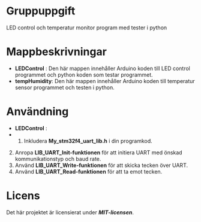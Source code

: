 # Gruppuppgift
 LED control och temperatur monitor program med tester i python 

 # Mappbeskrivningar
- **LEDControl** : Den här mappen innehåller Arduino koden till LED control programmet och python koden som testar programmet.
- **tempHumidity**: Den här mappen innehåller Arduino koden till temperatur sensor programmet och testen i python.

# Användning

- **LEDControl** :
- 1. Inkludera **My_stm32f4_uart_lib.h** i din programkod.
2. Anropa **LIB_UART_Init-funktionen** för att initiera UART med önskad kommunikationstyp och baud rate.
3. Använd **LIB_UART_Write-funktionen** för att skicka tecken över UART.
4. Använd **LIB_UART_Read-funktionen** för att ta emot tecken.

# Licens

Det här projektet är licensierat under **_MIT-licensen_**.
